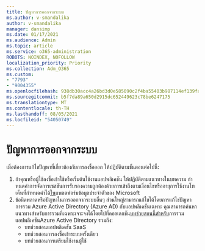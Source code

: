 ```yaml
---
title: ปัญหาการออกจากระบบ
ms.author: v-smandalika
author: v-smandalika
manager: dansimp
ms.date: 01/17/2021
ms.audience: Admin
ms.topic: article
ms.service: o365-administration
ROBOTS: NOINDEX, NOFOLLOW
localization_priority: Priority
ms.collection: Adm_O365
ms.custom:
- "7793"
- "9004355"
ms.openlocfilehash: 938db30acc4a26bd3d0e585090c2f4ba55403b987114ef139fa74d4c2433a219
ms.sourcegitcommit: b5f7da89a650d2915dc652449623c78be6247175
ms.translationtype: MT
ms.contentlocale: th-TH
ms.lasthandoff: 08/05/2021
ms.locfileid: "54050749"
---
```

# <a name="sign-out-issues"></a>ปัญหาการออกจากระบบ

เมื่อต้องการแก้ไขปัญหาที่เกี่ยวข้องกับการลงชื่อออก ให้ปฏิบัติตามขั้นตอนต่อไปนี้:

1. ถ้าคุณหรือผู้ใช้ลงชื่อเข้าใช้หรือเริ่มต้นใช้งานแอปพลิเคชัน ให้ปฏิบัติตามแนวทางในบทความ กําหนดค่าการจัดการเซสชันการรับรองความถูกต้องด้วยการเข้าถึงตามเงื่อนไข[](https://docs.microsoft.com/azure/active-directory/conditional-access/howto-conditional-access-session-lifetime)หรืออายุการใช้งานโทเค็นที่กําหนดค่าได้[ใน](https://docs.microsoft.com/azure/active-directory/develop/active-directory-configurable-token-lifetimes)แพลตฟอร์มข้อมูลประจําตัวของ Microsoft
2. ข้อผิดพลาดหรือปัญหาในการออกจากระบบอื่นๆ ส่วนใหญ่สามารถแก้ไขได้โดยการแก้ไขปัญหาการรวม Azure Active Directory (Azure AD) กับแอปพลิเคชันเฉพาะ คุณสามารถค้นหาแนวทางสําหรับการรวมที่เฉพาะเจาะจงได้โดยไปที่คอลเลกชัน[บทช่วยสอนนี้สําหรับ](https://docs.microsoft.com/azure/active-directory/saas-apps/tutorial-list)การรวมแอปพลิเคชันAzure Active Directory รวมถึง:
    - บทช่วยสอนแอปพลิเคชัน SaaS
    - บทช่วยสอนการลงชื่อเข้าระบบครั้งเดียว
    - บทช่วยสอนการเตรียมใช้งานผู้ใช้